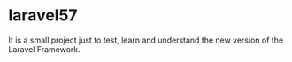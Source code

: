 # laravel57
It is a small project just to test, learn and understand the new version of the Laravel Framework.
